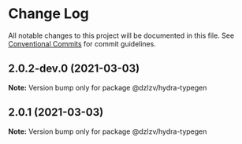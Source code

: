 # Change Log

All notable changes to this project will be documented in this file.
See [Conventional Commits](https://conventionalcommits.org) for commit guidelines.

## 2.0.2-dev.0 (2021-03-03)

**Note:** Version bump only for package @dzlzv/hydra-typegen





## 2.0.1 (2021-03-03)

**Note:** Version bump only for package @dzlzv/hydra-typegen
